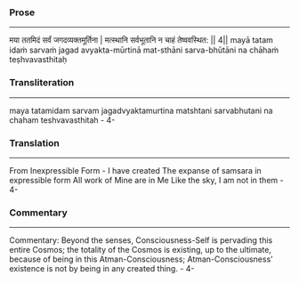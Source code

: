 ### Prose 
 --- 
मया ततमिदं सर्वं जगदव्यक्तमूर्तिना |
मत्स्थानि सर्वभूतानि न चाहं तेष्ववस्थित: || 4||
mayā tatam idaṁ sarvaṁ jagad avyakta-mūrtinā
mat-sthāni sarva-bhūtāni na chāhaṁ teṣhvavasthitaḥ

### Transliteration 
 --- 
maya tatamidam sarvam jagadvyaktamurtina matshtani sarvabhutani na chaham teshvavasthitah - 4-

### Translation 
 --- 
From Inexpressible Form - I have created The expanse of samsara in expressible form All work of Mine are in Me Like the sky, I am not in them - 4-

### Commentary 
 --- 
Commentary: Beyond the senses, Consciousness-Self is pervading this entire Cosmos; the totality of the Cosmos is existing, up to the ultimate, because of being in this Atman-Consciousness; Atman-Consciousness’ existence is not by being in any created thing. - 4-